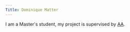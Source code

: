 ```yaml
---
Title: Dominique Matter
---
```


I am a Master's student, my project is supervised by [AA](%base_url%/wiki/alumni/adriankuhn).

